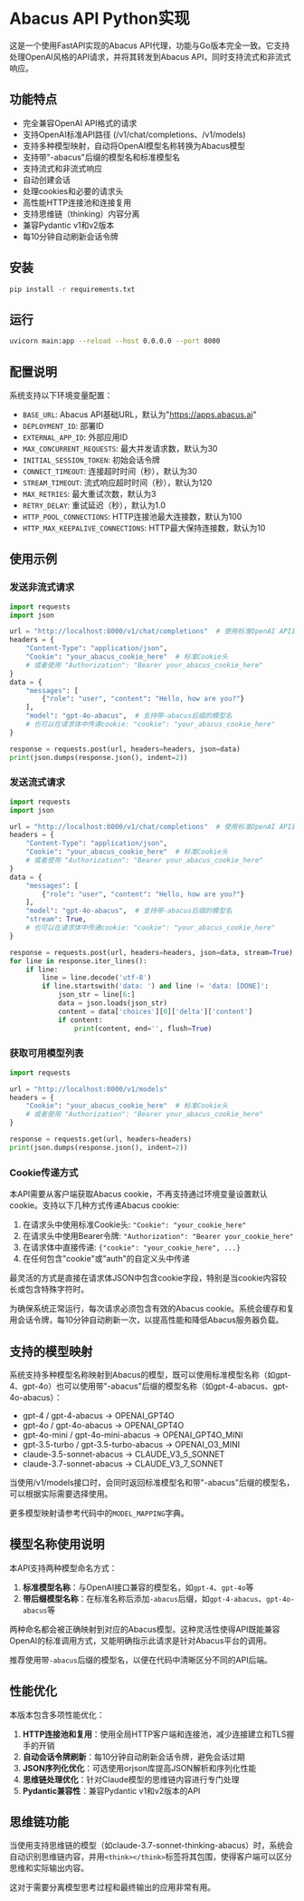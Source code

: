 # Abacus API Python实现

这是一个使用FastAPI实现的Abacus API代理，功能与Go版本完全一致。它支持处理OpenAI风格的API请求，并将其转发到Abacus API，同时支持流式和非流式响应。

## 功能特点

- 完全兼容OpenAI API格式的请求
- 支持OpenAI标准API路径 (/v1/chat/completions、/v1/models)
- 支持多种模型映射，自动将OpenAI模型名称转换为Abacus模型
- 支持带"-abacus"后缀的模型名和标准模型名
- 支持流式和非流式响应
- 自动创建会话
- 处理cookies和必要的请求头
- 高性能HTTP连接池和连接复用
- 支持思维链（thinking）内容分离
- 兼容Pydantic v1和v2版本
- 每10分钟自动刷新会话令牌

## 安装

```bash
pip install -r requirements.txt
```

## 运行

```bash
uvicorn main:app --reload --host 0.0.0.0 --port 8000
```

## 配置说明

系统支持以下环境变量配置：

- `BASE_URL`: Abacus API基础URL，默认为"https://apps.abacus.ai"
- `DEPLOYMENT_ID`: 部署ID
- `EXTERNAL_APP_ID`: 外部应用ID
- `MAX_CONCURRENT_REQUESTS`: 最大并发请求数，默认为30
- `INITIAL_SESSION_TOKEN`: 初始会话令牌
- `CONNECT_TIMEOUT`: 连接超时时间（秒），默认为30
- `STREAM_TIMEOUT`: 流式响应超时时间（秒），默认为120
- `MAX_RETRIES`: 最大重试次数，默认为3
- `RETRY_DELAY`: 重试延迟（秒），默认为1.0
- `HTTP_POOL_CONNECTIONS`: HTTP连接池最大连接数，默认为100
- `HTTP_MAX_KEEPALIVE_CONNECTIONS`: HTTP最大保持连接数，默认为10

## 使用示例

### 发送非流式请求

```python
import requests
import json

url = "http://localhost:8000/v1/chat/completions"  # 使用标准OpenAI API路径
headers = {
    "Content-Type": "application/json",
    "Cookie": "your_abacus_cookie_here"  # 标准Cookie头
    # 或者使用 "Authorization": "Bearer your_abacus_cookie_here"
}
data = {
    "messages": [
        {"role": "user", "content": "Hello, how are you?"}
    ],
    "model": "gpt-4o-abacus",  # 支持带-abacus后缀的模型名
    # 也可以在请求体中传递cookie: "cookie": "your_abacus_cookie_here"
}

response = requests.post(url, headers=headers, json=data)
print(json.dumps(response.json(), indent=2))
```

### 发送流式请求

```python
import requests
import json

url = "http://localhost:8000/v1/chat/completions"  # 使用标准OpenAI API路径
headers = {
    "Content-Type": "application/json",
    "Cookie": "your_abacus_cookie_here"  # 标准Cookie头
    # 或者使用 "Authorization": "Bearer your_abacus_cookie_here"
}
data = {
    "messages": [
        {"role": "user", "content": "Hello, how are you?"}
    ],
    "model": "gpt-4o-abacus",  # 支持带-abacus后缀的模型名
    "stream": True,
    # 也可以在请求体中传递cookie: "cookie": "your_abacus_cookie_here"
}

response = requests.post(url, headers=headers, json=data, stream=True)
for line in response.iter_lines():
    if line:
        line = line.decode('utf-8')
        if line.startswith('data: ') and line != 'data: [DONE]':
            json_str = line[6:]
            data = json.loads(json_str)
            content = data['choices'][0]['delta']['content']
            if content:
                print(content, end='', flush=True)
```

### 获取可用模型列表

```python
import requests

url = "http://localhost:8000/v1/models"
headers = {
    "Cookie": "your_abacus_cookie_here"  # 标准Cookie头
    # 或者使用 "Authorization": "Bearer your_abacus_cookie_here"
}

response = requests.get(url, headers=headers)
print(json.dumps(response.json(), indent=2))
```

### Cookie传递方式

本API需要从客户端获取Abacus cookie，不再支持通过环境变量设置默认cookie。支持以下几种方式传递Abacus cookie:

1. 在请求头中使用标准Cookie头: `"Cookie": "your_cookie_here"`
2. 在请求头中使用Bearer令牌: `"Authorization": "Bearer your_cookie_here"`
3. 在请求体中直接传递: `{"cookie": "your_cookie_here", ...}`
4. 在任何包含"cookie"或"auth"的自定义头中传递

最灵活的方式是直接在请求体JSON中包含cookie字段，特别是当cookie内容较长或包含特殊字符时。

为确保系统正常运行，每次请求必须包含有效的Abacus cookie。系统会缓存和复用会话令牌，每10分钟自动刷新一次，以提高性能和降低Abacus服务器负载。

## 支持的模型映射

系统支持多种模型名称映射到Abacus的模型，既可以使用标准模型名称（如gpt-4、gpt-4o）也可以使用带"-abacus"后缀的模型名称（如gpt-4-abacus、gpt-4o-abacus）：

- gpt-4 / gpt-4-abacus → OPENAI_GPT4O
- gpt-4o / gpt-4o-abacus → OPENAI_GPT4O
- gpt-4o-mini / gpt-4o-mini-abacus → OPENAI_GPT4O_MINI
- gpt-3.5-turbo / gpt-3.5-turbo-abacus → OPENAI_O3_MINI
- claude-3.5-sonnet-abacus → CLAUDE_V3_5_SONNET
- claude-3.7-sonnet-abacus → CLAUDE_V3_7_SONNET

当使用/v1/models接口时，会同时返回标准模型名和带"-abacus"后缀的模型名，可以根据实际需要选择使用。

更多模型映射请参考代码中的`MODEL_MAPPING`字典。

## 模型名称使用说明

本API支持两种模型命名方式：

1. **标准模型名称**：与OpenAI接口兼容的模型名，如`gpt-4`、`gpt-4o`等
2. **带后缀模型名称**：在标准名称后添加`-abacus`后缀，如`gpt-4-abacus`、`gpt-4o-abacus`等

两种命名都会被正确映射到对应的Abacus模型。这种灵活性使得API既能兼容OpenAI的标准调用方式，又能明确指示此请求是针对Abacus平台的调用。

推荐使用带`-abacus`后缀的模型名，以便在代码中清晰区分不同的API后端。

## 性能优化

本版本包含多项性能优化：

1. **HTTP连接池和复用**：使用全局HTTP客户端和连接池，减少连接建立和TLS握手的开销
2. **自动会话令牌刷新**：每10分钟自动刷新会话令牌，避免会话过期
3. **JSON序列化优化**：可选使用orjson库提高JSON解析和序列化性能
4. **思维链处理优化**：针对Claude模型的思维链内容进行专门处理
5. **Pydantic兼容性**：兼容Pydantic v1和v2版本的API

## 思维链功能

当使用支持思维链的模型（如claude-3.7-sonnet-thinking-abacus）时，系统会自动识别思维链内容，并用`<think></think>`标签将其包围，使得客户端可以区分思维和实际输出内容。

这对于需要分离模型思考过程和最终输出的应用非常有用。

